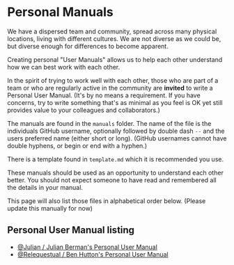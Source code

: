 # Personal Manuals

We have a dispersed team and community, spread across many physical locations, living with different cultures. We are not diverse as we could be, but diverse enough for differences to become apparent.

Creating personal "User Manuals" allows us to help each other understand how we can best work with each other.

In the spirit of trying to work well with each other, those who are part of a team or who are regularly active in the community are **invited** to write a Personal User Manual. (It's by no means a requirement. If you have concerns, try to write something that's as minimal as you feel is OK yet still provides value to your colleagues and collaborators.)

The manuals are found in the `manuals` folder.
The name of the file is the individuals GitHub username, optionally followed by double dash `--` and the users preferred name (either short or long). (GitHub usernames cannot have double hyphens, or begin or end with a hyphen.)

There is a template found in `template.md` which it is recommended you use.

These manuals should be used as an opportunity to understand each other better. You should not expect someone to have read and remembered all the details in your manual.

This page will also list those files in alphabetical order below.
(Please update this manually for now)

## Personal User Manual listing

- [@Julian / Julian Berman's Personal User Manual](julian.md)
- [@Relequestual / Ben Hutton's Personal User Manual](relequestual--ben-hutton.md)
